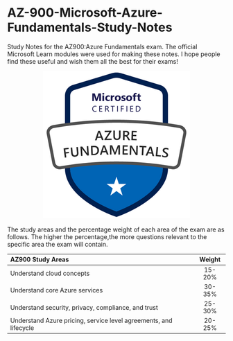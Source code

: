 # AZ-900-Microsoft-Azure-Fundamentals-Study-Notes
Study Notes for the AZ900:Azure Fundamentals exam. The official Microsoft Learn modules were used for making these notes. I hope people find these useful and wish them all the best for their exams! 

<p align = "center">
<img src="https://github.com/BIT-R0nIn/AZ-900-Microsoft-Azure-Fundamentals-Study-Notes/blob/master/img/AZ-900-1.png">
</p>

The study areas and the percentage weight of each area of the exam are as follows. The higher the percentage,the more questions relevant to the specific area the exam will contain.

|AZ900 Study Areas                                                |Weight|
|:----------------------------------------------------------------|:----:|
|Understand cloud concepts                                        |15-20%|
|Understand core Azure services                                   |30-35%|
|Understand security, privacy, compliance, and trust              |25-30%|
|Understand Azure pricing, service level agreements, and lifecycle|20-25%|
